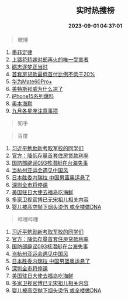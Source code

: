 <div align="center"><h2>实时热搜榜</h2><h4>2023-09-01 04:37:01</h4></div>

> 微博  

1. [墨菲定律](https://s.weibo.com/weibo?q=%E5%A2%A8%E8%8F%B2%E5%AE%9A%E5%BE%8B&t=31&band_rank=1&Refer=top)<br />
2. [上错花轿嫁对郎再火的唯一受害者](https://s.weibo.com/weibo?q=%23%E4%B8%8A%E9%94%99%E8%8A%B1%E8%BD%BF%E5%AB%81%E5%AF%B9%E9%83%8E%E5%86%8D%E7%81%AB%E7%9A%84%E5%94%AF%E4%B8%80%E5%8F%97%E5%AE%B3%E8%80%85%23&t=31&band_rank=2&Refer=top)<br />
3. [砺志逐梦正当时](https://s.weibo.com/weibo?q=%23%E7%A0%BA%E5%BF%97%E9%80%90%E6%A2%A6%E6%AD%A3%E5%BD%93%E6%97%B6%23&t=31&band_rank=3&Refer=top)<br />
4. [首套房贷款最低首付比例不低于20%](https://s.weibo.com/weibo?q=%23%E9%A6%96%E5%A5%97%E6%88%BF%E8%B4%B7%E6%AC%BE%E6%9C%80%E4%BD%8E%E9%A6%96%E4%BB%98%E6%AF%94%E4%BE%8B%E4%B8%8D%E4%BD%8E%E4%BA%8E20%25%23&t=31&band_rank=4&Refer=top)<br />
5. [华为Mate60Pro+](https://s.weibo.com/weibo?q=%23%E5%8D%8E%E4%B8%BAMate60Pro%2B%23&t=31&band_rank=5&Refer=top)<br />
6. [美特斯邦威为什么凉了](https://s.weibo.com/weibo?q=%23%E7%BE%8E%E7%89%B9%E6%96%AF%E9%82%A6%E5%A8%81%E4%B8%BA%E4%BB%80%E4%B9%88%E5%87%89%E4%BA%86%23&t=31&band_rank=6&Refer=top)<br />
7. [iPhone15系列爆料](https://s.weibo.com/weibo?q=iPhone15%E7%B3%BB%E5%88%97%E7%88%86%E6%96%99&t=31&band_rank=7&Refer=top)<br />
8. [奥本海默](https://s.weibo.com/weibo?q=%E5%A5%A5%E6%9C%AC%E6%B5%B7%E9%BB%98&t=31&band_rank=8&Refer=top)<br />
9. [九月各星座注意事项](https://s.weibo.com/weibo?q=%E4%B9%9D%E6%9C%88%E5%90%84%E6%98%9F%E5%BA%A7%E6%B3%A8%E6%84%8F%E4%BA%8B%E9%A1%B9&t=31&band_rank=9&Refer=top)<br />

> 知乎  


> 百度  

1. [习近平勉励新考取军校的同学们](https://www.baidu.com/s?wd=%E4%B9%A0%E8%BF%91%E5%B9%B3%E5%8B%89%E5%8A%B1%E6%96%B0%E8%80%83%E5%8F%96%E5%86%9B%E6%A0%A1%E7%9A%84%E5%90%8C%E5%AD%A6%E4%BB%AC&sa=fyb_news&rsv_dl=fyb_news)<br />
2. [官方：降低存量首套住房贷款利率](https://www.baidu.com/s?wd=%E5%AE%98%E6%96%B9%EF%BC%9A%E9%99%8D%E4%BD%8E%E5%AD%98%E9%87%8F%E9%A6%96%E5%A5%97%E4%BD%8F%E6%88%BF%E8%B4%B7%E6%AC%BE%E5%88%A9%E7%8E%87&sa=fyb_news&rsv_dl=fyb_news)<br />
3. [国防部辟谣093核潜艇在台海失事](https://www.baidu.com/s?wd=%E5%9B%BD%E9%98%B2%E9%83%A8%E8%BE%9F%E8%B0%A3093%E6%A0%B8%E6%BD%9C%E8%89%87%E5%9C%A8%E5%8F%B0%E6%B5%B7%E5%A4%B1%E4%BA%8B&sa=fyb_news&rsv_dl=fyb_news)<br />
4. [当杭州亚运会遇见中国风](https://www.baidu.com/s?wd=%E5%BD%93%E6%9D%AD%E5%B7%9E%E4%BA%9A%E8%BF%90%E4%BC%9A%E9%81%87%E8%A7%81%E4%B8%AD%E5%9B%BD%E9%A3%8E&sa=fyb_news&rsv_dl=fyb_news)<br />
5. [日本胜委内瑞拉 中国男篮奥运悬了](https://www.baidu.com/s?wd=%E6%97%A5%E6%9C%AC%E8%83%9C%E5%A7%94%E5%86%85%E7%91%9E%E6%8B%89+%E4%B8%AD%E5%9B%BD%E7%94%B7%E7%AF%AE%E5%A5%A5%E8%BF%90%E6%82%AC%E4%BA%86&sa=fyb_news&rsv_dl=fyb_news)<br />
6. [深圳全市将停课](https://www.baidu.com/s?wd=%E6%B7%B1%E5%9C%B3%E5%85%A8%E5%B8%82%E5%B0%86%E5%81%9C%E8%AF%BE&sa=fyb_news&rsv_dl=fyb_news)<br />
7. [美国驻日大使去福岛吃海鲜](https://www.baidu.com/s?wd=%E7%BE%8E%E5%9B%BD%E9%A9%BB%E6%97%A5%E5%A4%A7%E4%BD%BF%E5%8E%BB%E7%A6%8F%E5%B2%9B%E5%90%83%E6%B5%B7%E9%B2%9C&sa=fyb_news&rsv_dl=fyb_news)<br />
8. [多家卫视官博已无宋祖儿相关内容](https://www.baidu.com/s?wd=%E5%A4%9A%E5%AE%B6%E5%8D%AB%E8%A7%86%E5%AE%98%E5%8D%9A%E5%B7%B2%E6%97%A0%E5%AE%8B%E7%A5%96%E5%84%BF%E7%9B%B8%E5%85%B3%E5%86%85%E5%AE%B9&sa=fyb_news&rsv_dl=fyb_news)<br />
9. [婴儿被高空抛下烟头烫伤 或全楼做DNA](https://www.baidu.com/s?wd=%E5%A9%B4%E5%84%BF%E8%A2%AB%E9%AB%98%E7%A9%BA%E6%8A%9B%E4%B8%8B%E7%83%9F%E5%A4%B4%E7%83%AB%E4%BC%A4+%E6%88%96%E5%85%A8%E6%A5%BC%E5%81%9ADNA&sa=fyb_news&rsv_dl=fyb_news)<br />

> 哔哩哔哩  

1. [习近平勉励新考取军校的同学们](https://www.baidu.com/s?wd=%E4%B9%A0%E8%BF%91%E5%B9%B3%E5%8B%89%E5%8A%B1%E6%96%B0%E8%80%83%E5%8F%96%E5%86%9B%E6%A0%A1%E7%9A%84%E5%90%8C%E5%AD%A6%E4%BB%AC&sa=fyb_news&rsv_dl=fyb_news)<br />
2. [官方：降低存量首套住房贷款利率](https://www.baidu.com/s?wd=%E5%AE%98%E6%96%B9%EF%BC%9A%E9%99%8D%E4%BD%8E%E5%AD%98%E9%87%8F%E9%A6%96%E5%A5%97%E4%BD%8F%E6%88%BF%E8%B4%B7%E6%AC%BE%E5%88%A9%E7%8E%87&sa=fyb_news&rsv_dl=fyb_news)<br />
3. [国防部辟谣093核潜艇在台海失事](https://www.baidu.com/s?wd=%E5%9B%BD%E9%98%B2%E9%83%A8%E8%BE%9F%E8%B0%A3093%E6%A0%B8%E6%BD%9C%E8%89%87%E5%9C%A8%E5%8F%B0%E6%B5%B7%E5%A4%B1%E4%BA%8B&sa=fyb_news&rsv_dl=fyb_news)<br />
4. [当杭州亚运会遇见中国风](https://www.baidu.com/s?wd=%E5%BD%93%E6%9D%AD%E5%B7%9E%E4%BA%9A%E8%BF%90%E4%BC%9A%E9%81%87%E8%A7%81%E4%B8%AD%E5%9B%BD%E9%A3%8E&sa=fyb_news&rsv_dl=fyb_news)<br />
5. [日本胜委内瑞拉 中国男篮奥运悬了](https://www.baidu.com/s?wd=%E6%97%A5%E6%9C%AC%E8%83%9C%E5%A7%94%E5%86%85%E7%91%9E%E6%8B%89+%E4%B8%AD%E5%9B%BD%E7%94%B7%E7%AF%AE%E5%A5%A5%E8%BF%90%E6%82%AC%E4%BA%86&sa=fyb_news&rsv_dl=fyb_news)<br />
6. [深圳全市将停课](https://www.baidu.com/s?wd=%E6%B7%B1%E5%9C%B3%E5%85%A8%E5%B8%82%E5%B0%86%E5%81%9C%E8%AF%BE&sa=fyb_news&rsv_dl=fyb_news)<br />
7. [美国驻日大使去福岛吃海鲜](https://www.baidu.com/s?wd=%E7%BE%8E%E5%9B%BD%E9%A9%BB%E6%97%A5%E5%A4%A7%E4%BD%BF%E5%8E%BB%E7%A6%8F%E5%B2%9B%E5%90%83%E6%B5%B7%E9%B2%9C&sa=fyb_news&rsv_dl=fyb_news)<br />
8. [多家卫视官博已无宋祖儿相关内容](https://www.baidu.com/s?wd=%E5%A4%9A%E5%AE%B6%E5%8D%AB%E8%A7%86%E5%AE%98%E5%8D%9A%E5%B7%B2%E6%97%A0%E5%AE%8B%E7%A5%96%E5%84%BF%E7%9B%B8%E5%85%B3%E5%86%85%E5%AE%B9&sa=fyb_news&rsv_dl=fyb_news)<br />
9. [婴儿被高空抛下烟头烫伤 或全楼做DNA](https://www.baidu.com/s?wd=%E5%A9%B4%E5%84%BF%E8%A2%AB%E9%AB%98%E7%A9%BA%E6%8A%9B%E4%B8%8B%E7%83%9F%E5%A4%B4%E7%83%AB%E4%BC%A4+%E6%88%96%E5%85%A8%E6%A5%BC%E5%81%9ADNA&sa=fyb_news&rsv_dl=fyb_news)<br />
